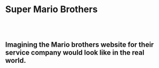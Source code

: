 <h1>Super Mario Brothers</h1>
<br>
<br>
<h2>Imagining the Mario brothers website for their service company would look like in the real world.</h2>
<br>
<br>

